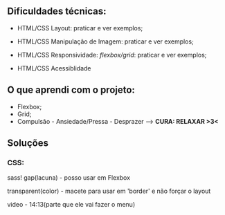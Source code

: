 ## **Dificuldades técnicas:**

* HTML/CSS Layout: praticar e ver exemplos;

* HTML/CSS Manipulação de Imagem: praticar e ver exemplos;

* HTML/CSS Responsividade: *flexbox/grid*: praticar e ver exemplos;

* HTML/CSS Acessiblidade

## **O que aprendi com o projeto:**

* Flexbox;
* Grid;
* Compulsão - Ansiedade/Pressa - Desprazer --> **CURA: RELAXAR >3<**

## **Soluções**

### CSS:
sass!
gap(lacuna) - posso usar em Flexbox

transparent(color) - macete para usar em 'border' e não forçar o layout

video - 14:13(parte que ele vai fazer o menu)
